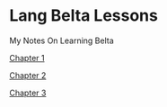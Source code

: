 # Lang Belta Lessons

My Notes On Learning Belta


[Chapter 1](./chapters/Chapter1.md)

[Chapter 2](./chapters/Chapter2.md)

[Chapter 3](./chapters/Chapter3.md)
